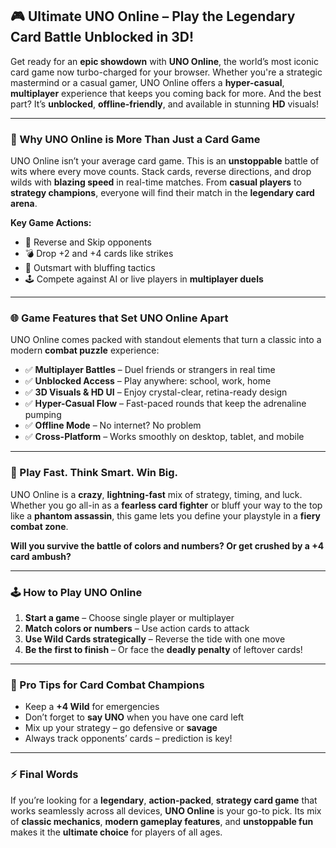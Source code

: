 ## 🎮 **Ultimate UNO Online – Play the Legendary Card Battle Unblocked in 3D!**

Get ready for an **epic showdown** with **UNO Online**, the world’s most iconic card game now turbo-charged for your browser. Whether you're a strategic mastermind or a casual gamer, UNO Online offers a **hyper-casual**, **multiplayer** experience that keeps you coming back for more. And the best part? It’s **unblocked**, **offline-friendly**, and available in stunning **HD** visuals!

---

### 🎯 Why UNO Online is More Than Just a Card Game

UNO Online isn’t your average card game. This is an **unstoppable** battle of wits where every move counts. Stack cards, reverse directions, and drop wilds with **blazing speed** in real-time matches. From **casual players** to **strategy champions**, everyone will find their match in the **legendary card arena**.

**Key Game Actions:**

* 🔄 Reverse and Skip opponents
* 💣 Drop +2 and +4 cards like strikes
* 🧠 Outsmart with bluffing tactics
* 🕹️ Compete against AI or live players in **multiplayer duels**

---

### 🌐 Game Features that Set UNO Online Apart

UNO Online comes packed with standout elements that turn a classic into a modern **combat puzzle** experience:

* ✅ **Multiplayer Battles** – Duel friends or strangers in real time
* ✅ **Unblocked Access** – Play anywhere: school, work, home
* ✅ **3D Visuals & HD UI** – Enjoy crystal-clear, retina-ready design
* ✅ **Hyper-Casual Flow** – Fast-paced rounds that keep the adrenaline pumping
* ✅ **Offline Mode** – No internet? No problem
* ✅ **Cross-Platform** – Works smoothly on desktop, tablet, and mobile

---

### 🚀 Play Fast. Think Smart. Win Big.

UNO Online is a **crazy**, **lightning-fast** mix of strategy, timing, and luck. Whether you go all-in as a **fearless card fighter** or bluff your way to the top like a **phantom assassin**, this game lets you define your playstyle in a **fiery combat zone**.

**Will you survive the battle of colors and numbers? Or get crushed by a +4 card ambush?**

---

### 🕹️ How to Play UNO Online

1. **Start a game** – Choose single player or multiplayer
2. **Match colors or numbers** – Use action cards to attack
3. **Use Wild Cards strategically** – Reverse the tide with one move
4. **Be the first to finish** – Or face the **deadly penalty** of leftover cards!

---

### 🧠 Pro Tips for Card Combat Champions

* Keep a **+4 Wild** for emergencies
* Don’t forget to **say UNO** when you have one card left
* Mix up your strategy – go defensive or **savage**
* Always track opponents’ cards – prediction is key!

---

### ⚡ Final Words

If you’re looking for a **legendary**, **action-packed**, **strategy card game** that works seamlessly across all devices, **UNO Online** is your go-to pick. Its mix of **classic mechanics**, **modern gameplay features**, and **unstoppable fun** makes it the **ultimate choice** for players of all ages.
